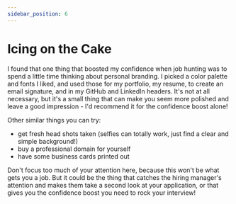 ```yaml
---
sidebar_position: 6
---
```


# Icing on the Cake

I found that one thing that boosted my confidence when job hunting was to spend a little time thinking about personal branding. I picked a color palette and fonts I liked, and used those for my portfolio, my resume, to create an email signature, and in my GitHub and LinkedIn headers. It's not at all necessary, but it's a small thing that can make you seem more polished and leave a good impression - I'd recommend it for the confidence boost alone!

Other similar things you can try:

- get fresh head shots taken (selfies can totally work, just find a clear and simple background!)
- buy a professional domain for yourself
- have some business cards printed out

Don't focus too much of your attention here, because this won't be what gets you a job. But it could be the thing that catches the hiring manager's attention and makes them take a second look at your application, or that gives you the confidence boost you need to rock your interview!
